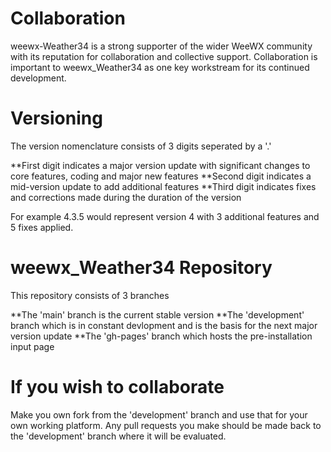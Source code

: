 # Collaboration

weewx-Weather34 is a strong supporter of the wider WeeWX community with its reputation for collaboration and collective support. Collaboration is important to weewx_Weather34 as one key workstream for its continued development.


# Versioning

The version nomenclature consists of 3 digits seperated by a '.'

**First digit indicates a major version update with significant changes to core features, coding and major new features
**Second digit indicates a mid-version update to add additional features
**Third digit indicates fixes and corrections made during the duration of the version
          
For example 4.3.5 would represent version 4 with 3 additional features and 5 fixes applied.


# weewx_Weather34 Repository

This repository consists of 3 branches

**The 'main' branch is the current stable version
**The 'development' branch which is in constant devlopment and is the basis for the next major version update
**The 'gh-pages' branch which hosts the pre-installation input page


# If you wish to collaborate 

Make you own fork from the 'development' branch and use that for your own working platform. Any pull requests you make should be made back to the 'development' branch where it will be evaluated.

